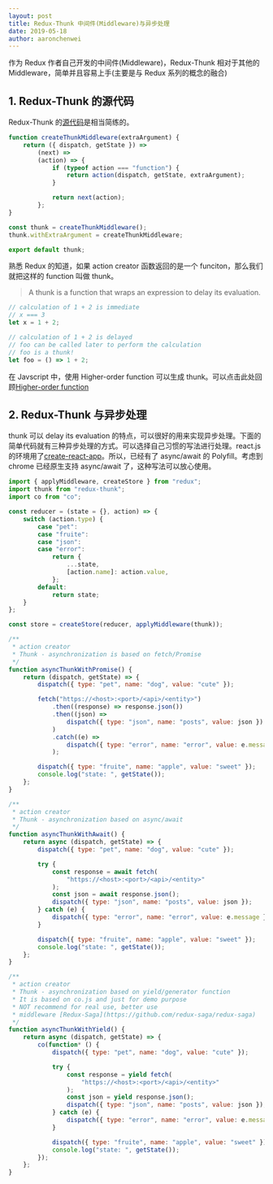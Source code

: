 ```yaml
---
layout: post
title: Redux-Thunk 中间件(Middleware)与异步处理
date: 2019-05-18
author: aaronchenwei
---
```


作为 Redux 作者自己开发的中间件(Middleware)，Redux-Thunk 相对于其他的 Middleware，简单并且容易上手(主要是与 Redux 系列的概念的融合)

## 1. Redux-Thunk 的源代码

Redux-Thunk 的[源代码](https://github.com/gaearon/redux-thunk/blob/master/src/index.js)是相当简练的。

```javascript
function createThunkMiddleware(extraArgument) {
    return ({ dispatch, getState }) =>
        (next) =>
        (action) => {
            if (typeof action === "function") {
                return action(dispatch, getState, extraArgument);
            }

            return next(action);
        };
}

const thunk = createThunkMiddleware();
thunk.withExtraArgument = createThunkMiddleware;

export default thunk;
```

熟悉 Redux 的知道，如果 action creator 函数返回的是一个 funciton，那么我们就把这样的 function 叫做 thunk。

> A thunk is a function that wraps an expression to delay its evaluation.

```javascript
// calculation of 1 + 2 is immediate
// x === 3
let x = 1 + 2;

// calculation of 1 + 2 is delayed
// foo can be called later to perform the calculation
// foo is a thunk!
let foo = () => 1 + 2;
```

在 Javscript 中，使用 Higher-order function 可以生成 thunk。可以点击此处回顾[Higher-order function](./jc9xtmvegeux.md)

## 2. Redux-Thunk 与异步处理

thunk 可以 delay its evaluation 的特点，可以很好的用来实现异步处理。下面的简单代码就有三种异步处理的方式。可以选择自己习惯的写法进行处理。react.js 的环境用了[create-react-app](https://github.com/facebookincubator/create-react-app)。所以，已经有了 async/await 的 Polyfill。考虑到 chrome 已经原生支持 async/await 了，这种写法可以放心使用。

```javascript
import { applyMiddleware, createStore } from "redux";
import thunk from "redux-thunk";
import co from "co";

const reducer = (state = {}, action) => {
    switch (action.type) {
        case "pet":
        case "fruite":
        case "json":
        case "error":
            return {
                ...state,
                [action.name]: action.value,
            };
        default:
            return state;
    }
};

const store = createStore(reducer, applyMiddleware(thunk));

/**
 * action creator
 * Thunk - asynchronization is based on fetch/Promise
 */
function asyncThunkWithPromise() {
    return (dispatch, getState) => {
        dispatch({ type: "pet", name: "dog", value: "cute" });

        fetch("https://<host>:<port>/<api>/<entity>")
            .then((response) => response.json())
            .then((json) =>
                dispatch({ type: "json", name: "posts", value: json })
            )
            .catch((e) =>
                dispatch({ type: "error", name: "error", value: e.message })
            );

        dispatch({ type: "fruite", name: "apple", value: "sweet" });
        console.log("state: ", getState());
    };
}

/**
 * action creator
 * Thunk - asynchronization based on async/await
 */
function asyncThunkWithAwait() {
    return async (dispatch, getState) => {
        dispatch({ type: "pet", name: "dog", value: "cute" });

        try {
            const response = await fetch(
                "https://<host>:<port>/<api>/<entity>"
            );
            const json = await response.json();
            dispatch({ type: "json", name: "posts", value: json });
        } catch (e) {
            dispatch({ type: "error", name: "error", value: e.message });
        }

        dispatch({ type: "fruite", name: "apple", value: "sweet" });
        console.log("state: ", getState());
    };
}

/**
 * action creator
 * Thunk - asynchronization based on yield/generator function
 * It is based on co.js and just for demo purpose
 * NOT recommend for real use, better use
 * middleware [Redux-Saga](https://github.com/redux-saga/redux-saga)
 */
function asyncThunkWithYield() {
    return async (dispatch, getState) => {
        co(function* () {
            dispatch({ type: "pet", name: "dog", value: "cute" });

            try {
                const response = yield fetch(
                    "https://<host>:<port>/<api>/<entity>"
                );
                const json = yield response.json();
                dispatch({ type: "json", name: "posts", value: json });
            } catch (e) {
                dispatch({ type: "error", name: "error", value: e.message });
            }

            dispatch({ type: "fruite", name: "apple", value: "sweet" });
            console.log("state: ", getState());
        });
    };
}
```
